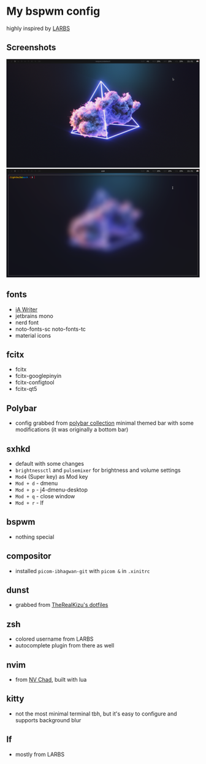 # My bspwm config
highly inspired by [LARBS](https://github.com/LukeSmithxyz/voidrice) 

## Screenshots 
![](/figs/full.png)
![](/figs/full-with-terminal.png)

## fonts 
- [iA Writer](https://github.com/iaolo/iA-Fonts)
- jetbrains mono 
- nerd font 
- noto-fonts-sc noto-fonts-tc
- material icons 

## fcitx
- fcitx
- fcitx-googlepinyin
- fcitx-configtool
- fcitx-qt5

## Polybar 
- config grabbed from [polybar collection](https://github.com/Murzchnvok/polybar-collection) minimal themed bar with some modifications (it was originally a bottom bar)

## sxhkd

- default with some changes 
- `brightnessctl` and `pulsemixer` for brightness and volume settings
- `Mod4` (Super key) as Mod key 
- `Mod + d` - dmenu 
- `Mod + p` - j4-dmenu-desktop
- `Mod + q` - close window
- `Mod + r` - lf 

## bspwm 
- nothing special 

## compositor 
- installed `picom-ibhagwan-git` with `picom &` in `.xinitrc`

## dunst 
- grabbed from [TheRealKizu's dotfiles](https://github.com/TheRealKizu/dotfiles) 

## zsh 
- colored username from LARBS
- autocomplete plugin from there as well 

## nvim
- from [NV Chad](https://nvchad.netlify.app/), built with lua 

## kitty 
- not the most minimal terminal tbh, but it's easy to configure and supports background blur 

## lf 
- mostly from LARBS

